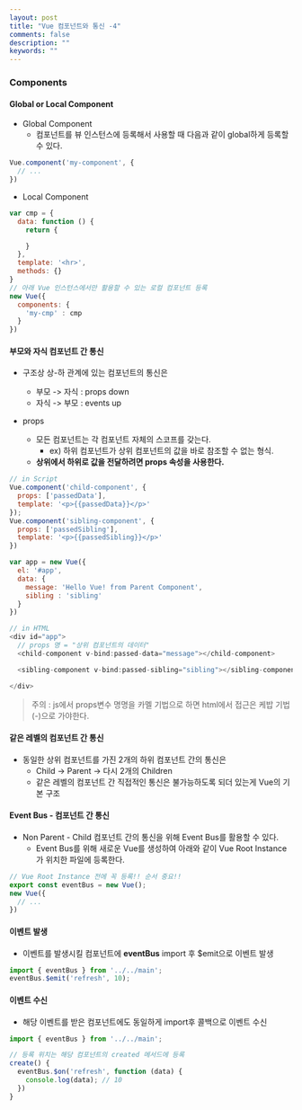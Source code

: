 ```yaml
---
layout: post
title: "Vue 컴포넌트와 통신 -4"
comments: false
description: ""
keywords: ""
---
```


### Components


#### Global or Local Component


- Global Component
  - 컴포넌트를 뷰 인스턴스에 등록해서 사용할 때 다음과 같이 global하게 등록할 수 있다.

```javascript
Vue.component('my-component', {
  // ...
})
```


- Local Component

```javascript
var cmp = {
  data: function () {
    return {

    }
  },
  template: '<hr>',
  methods: {}
}
// 아래 Vue 인스턴스에서만 활용할 수 있는 로컬 컴포넌트 등록
new Vue({
  components: {
    'my-cmp' : cmp
  }
})
```



#### 부모와 자식 컴포넌트 간 통신

- 구조상 상-하 관계에 있는 컴포넌트의 통신은
  - 부모 -> 자식 : props down
  - 자식 -> 부모 : events up


- props
  - 모든 컴포넌트는 각 컴포넌트 자체의 스코프를 갖는다.
    - ex) 하위 컴포넌트가 상위 컴포넌트의 값을 바로 참조할 수 없는 형식.
  - **상위에서 하위로 값을 전달하려면 props 속성을 사용한다.**

```javascript
// in Script
Vue.component('child-component', {
  props: ['passedData'],
  template: '<p>{{passedData}}</p>'
});
Vue.component('sibling-component', {
  props: ['passedSibling'],
  template: '<p>{{passedSibling}}</p>'
})

var app = new Vue({
  el: '#app',
  data: {
    message: 'Hello Vue! from Parent Component',
    sibling : 'sibling'
  }
})

// in HTML
<div id="app">
  // props 명 = "상위 컴포넌트의 데이터"
  <child-component v-bind:passed-data="message"></child-component>

  <sibling-component v-bind:passed-sibling="sibling"></sibling-component>

</div>
```

> 주의 : js에서 props변수 명명을 카멜 기법으로 하면 html에서 접근은 케밥 기법(-)으로 가야한다.




#### 같은 레벨의 컴포넌트 간 통신

- 동일한 상위 컴포넌트를 가진 2개의 하위 컴포넌트 간의 통신은
  - Child -> Parent -> 다시 2개의 Children
  - 같은 레벨의 컴포넌트 간 직접적인 통신은 불가능하도록 되더 있는게 Vue의 기본 구조





#### Event Bus - 컴포넌트 간 통신
- Non Parent - Child 컴포넌트 간의 통신을 위해 Event Bus를 활용할 수 있다.
  - Event Bus를 위해 새로운 Vue를 생성하여 아래와 같이 Vue Root Instance가 위치한 파일에 등록한다.


```javascript
// Vue Root Instance 전에 꼭 등록!! 순서 중요!!
export const eventBus = new Vue();
new Vue({
  // ...
})
```

#### 이벤트 발생
  - 이벤트를 발생시킬 컴포넌트에 **eventBus** import 후 $emit으로 이벤트 발생
```javascript
import { eventBus } from '../../main';
eventBus.$emit('refresh', 10);
```

#### 이벤트 수신
  - 해당 이벤트를 받은 컴포넌트에도 동일하게 import후 콜백으로 이벤트 수신

```javascript
import { eventBus } from '../../main';

// 등록 위치는 해당 컴포넌트의 created 메서드에 등록
create() {
  eventBus.$on('refresh', function (data) {
    console.log(data); // 10
  })
}
```
